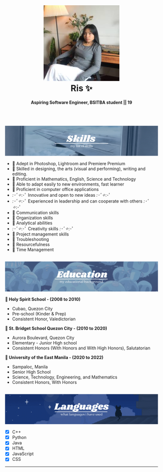 <head>
</head>

<h1 align="center">
  <br>
  <img src="idpic.jpg" alt="ID" id="id" width="250">
  <br>
  Ris ✨
  <br>
</h1>

<h4 align="center">Aspiring Software Engineer, BSITBA student || 19</h4>
 <br>

 <br>
 <br>
 
<img src="skills.gif">

  * 🌠 Adept in Photoshop, Lightroom and Premiere Premium
  * 🌠 Skilled in designing, the arts (visual and performing), writing and editing.
  * 🌠 Proficient in Mathematics, English, Science and Technology
  * 🌠 Able to adapt easily to new environments, fast learner
  * 🌠 Proficient in computer office applications
  * *:･ﾟ✧*:･ﾟ Innovative and open to new ideas *:･ﾟ✧*:･ﾟ
  * *:･ﾟ✧*:･ﾟ Experienced in leadership and can cooperate with others *:･ﾟ✧*:･ﾟ
  * 🌠 Communication skills
  * 🌠 Organization skills
  * 🌠 Analytical abilities
  * *:･ﾟ✧*:･ﾟ Creativity  skills *:･ﾟ✧*:･ﾟ
  * 🌠 Project management skills
  * 🌠 Troubleshooting
  * 🌠 Resourcefulness
  * 🌠 Time Management

<br>
<img src="edu.gif">

**📘 Holy Spirit School - (2008 to 2010)**
  - Cubao, Quezon City
  - Pre-school (Kinder & Prep)
  - Consistent Honor, Valedictorian

**📘 St. Bridget School Quezon City - (2010 to 2020)**
  - Aurora Boulevard, Quezon City
  - Elementary - Junior High school
  - Consistent Honors (With Honors and With High Honors), Salutatorian

**📘 University of the East Manila - (2020 to 2022)**
  - Sampaloc, Manila
  - Senior High School
  - Science, Technology, Engineering, and Mathematics
  - Consistent Honors, With Honors
<br>
<img src="lang.gif">

* [x] C++ 
* [x] Python
* [x] Java
* [x] HTML
* [x] JavaScript
* [x] CSS

<hr>
